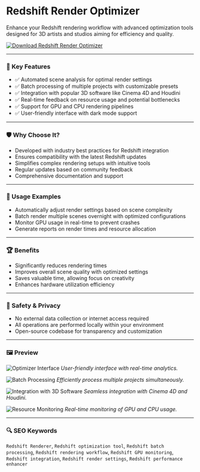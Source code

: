 # Redshift Render Optimizer 

Enhance your Redshift rendering workflow with advanced optimization tools designed for 3D artists and studios aiming for efficiency and quality.

[![Download Redshift Render Optimizer](https://img.shields.io/badge/Download-Redshift%20Render%20Optimizer-blueviolet)](#)

---

### 🎯 Key Features

- ✅ Automated scene analysis for optimal render settings
- ✅ Batch processing of multiple projects with customizable presets
- ✅ Integration with popular 3D software like Cinema 4D and Houdini
- ✅ Real-time feedback on resource usage and potential bottlenecks
- ✅ Support for GPU and CPU rendering pipelines
- ✅ User-friendly interface with dark mode support

---

### 🛡 Why Choose It?

- Developed with industry best practices for Redshift integration
- Ensures compatibility with the latest Redshift updates
- Simplifies complex rendering setups with intuitive tools
- Regular updates based on community feedback
- Comprehensive documentation and support

---

### 🧪 Usage Examples

- Automatically adjust render settings based on scene complexity
- Batch render multiple scenes overnight with optimized configurations
- Monitor GPU usage in real-time to prevent crashes
- Generate reports on render times and resource allocation

---

### 🏆 Benefits

- Significantly reduces rendering times
- Improves overall scene quality with optimized settings
- Saves valuable time, allowing focus on creativity
- Enhances hardware utilization efficiency

---

### 🔐 Safety & Privacy

- No external data collection or internet access required
- All operations are performed locally within your environment
- Open-source codebase for transparency and customization

---

### 🖼 Preview

![Optimizer Interface](https://www.uli-ludwig.de/mediafiles/Bilder/redshift-logo%281%29.jpg)
*User-friendly interface with real-time analytics.*

![Batch Processing](https://irendering.net/wp-content/uploads/2025/04/How-to-optimize-Render-settings-for-Redshift-0-750x625.png)
*Efficiently process multiple projects simultaneously.*

![Integration with 3D Software](https://irendering.net/wp-content/uploads/2024/03/quick-tips-for-faster-redshift-rendering-with-irender-02.jpg)
*Seamless integration with Cinema 4D and Houdini.*

![Resource Monitoring](https://framerusercontent.com/images/qsrPR2e5FKPiXIjNK6aACYcF2go.png)
*Real-time monitoring of GPU and CPU usage.*

---

### 🔍 SEO Keywords

`Redshift Renderer`, `Redshift optimization tool`, `Redshift batch processing`, `Redshift rendering workflow`, `Redshift GPU monitoring`, `Redshift integration`, `Redshift render settings`, `Redshift performance enhancer`
